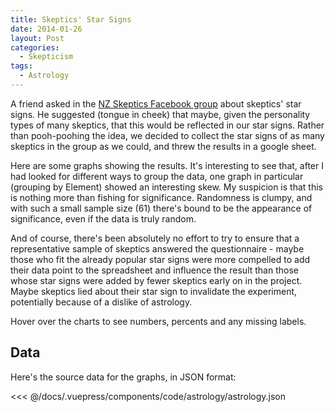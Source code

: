 ```yaml
---
title: Skeptics' Star Signs
date: 2014-01-26
layout: Post
categories:
  - Skepticism
tags:
  - Astrology
---
```


A friend asked in the [NZ Skeptics Facebook group](https://www.facebook.com/groups/nzskeptics/) about skeptics' star signs. He suggested (tongue in cheek) that maybe, given the personality types of many skeptics, that this would be reflected in our star signs. Rather than pooh-poohing the idea, we decided to collect the star signs of as many skeptics in the group as we could, and threw the results in a google sheet.

Here are some graphs showing the results. It's interesting to see that, after I had looked for different ways to group the data, one graph in particular (grouping by Element) showed an interesting skew. My suspicion is that this is nothing more than fishing for significance. Randomness is clumpy, and with such a small sample size (61) there's bound to be the appearance of significance, even if the data is truly random.

And of course, there's been absolutely no effort to try to ensure that a representative sample of skeptics answered the questionnaire - maybe those who fit the already popular star signs were more compelled to add their data point to the spreadsheet and influence the result than those whose star signs were added by fewer skeptics early on in the project. Maybe skeptics lied about their star sign to invalidate the experiment, potentially because of a dislike of astrology.

Hover over the charts to see numbers, percents and any missing labels.

<code-astrology-charts />

## Data

Here's the source data for the graphs, in JSON format:

<<< @/docs/.vuepress/components/code/astrology/astrology.json
